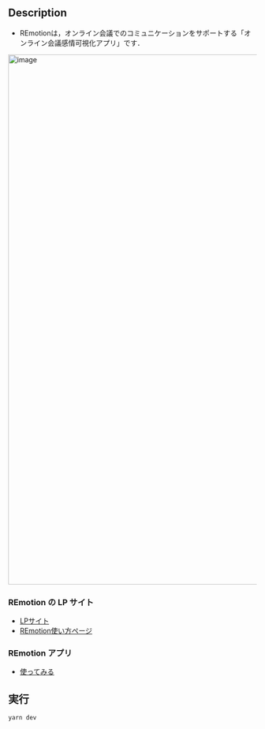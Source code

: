 ## Description
 - REmotionは，オンライン会議でのコミュニケーションをサポートする「オンライン会議感情可視化アプリ」です．

<img width="1075" alt="image" src="https://user-images.githubusercontent.com/80093134/190554729-34231c4f-f829-4dbe-b8f7-62d6df75e54b.png">

### REmotion の LP サイト
- [LPサイト](https://remotion.icu/)
- [REmotion使い方ページ](https://cedar-pocket-b4b.notion.site/REmotion-0bedad8f4cbd464fbe3446d80b471155)

### REmotion アプリ
 - [使ってみる](https://remotion-b2f4b.web.app/)

## 実行

```bash
yarn dev
```
